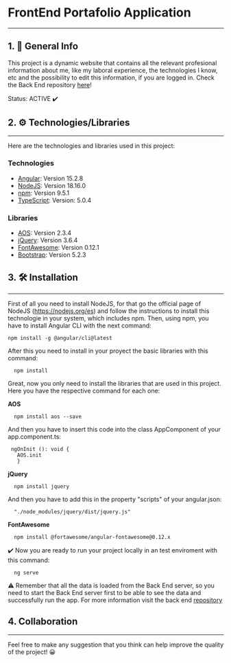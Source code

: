 # FrontEnd Portafolio Application
***
## 1. :notebook_with_decorative_cover: General Info
This project is a dynamic website that contains all the relevant profesional information about me, like my laboral experience, the technologies I know, etc and the possibility to edit this information, if you are logged in. Check the Back End repository [here](https://github.com/JulianMeneses1/Portafolio-BackEnd-AP)!

Status: ACTIVE :heavy_check_mark:

## 2. :gear: Technologies/Libraries
***
Here are the technologies and libraries used in this project:
### Technologies
* [Angular](https://angular.io/): Version 15.2.8
* [NodeJS](https://nodejs.org/es): Version 18.16.0
* [npm](https://www.npmjs.com/): Version 9.5.1
* [TypeScript](https://www.typescriptlang.org/): Version: 5.0.4
### Libraries
* [AOS](https://michalsnik.github.io/aos/): Version 2.3.4
* [jQuery](https://jquery.com/): Version 3.6.4
* [FontAwesome](https://fontawesome.com/): Version 0.12.1
* [Bootstrap](https://getbootstrap.com/): Version 5.2.3
## 3. :hammer_and_wrench: Installation
***
First of all you need to install NodeJS, for that go the official page of NodeJS (https://nodejs.org/es) and follow the instructions to install this technologie in your system, which includes npm. 
Then, using npm, you have to install Angular CLI with the next command:
  ```
  npm install -g @angular/cli@latest
  ```
After this you need to install in your proyect the basic libraries with this command:
```
  npm install
 ```

Great, now you only need to install the libraries that are used in this project. Here you have the respective command for each one:

**AOS** 
```
  npm install aos --save
  ```
 And then you have to insert this code into the class AppComponent of your app.component.ts:
 ```
  ngOnInit (): void {
    AOS.init
    }
  ```
**jQuery**
```
  npm install jquery
  ```
 And then you have to add this in the property "scripts" of your angular.json:  
```
  "./node_modules/jquery/dist/jquery.js" 
```
**FontAwesome**
```
  npm install @fortawesome/angular-fontawesome@0.12.x
```
:heavy_check_mark: Now you are ready to run your project locally in an test enviroment with this command:
```
  ng serve
```
:warning: Remember that all the data is loaded from the Back End server, so you need to start the Back End server first to be able to see the data and successfully run the app. For more information visit the back end [repository](https://github.com/JulianMeneses1/Portafolio-BackEnd-AP) 

## 4. Collaboration
***
Feel free to make any suggestion that you think can help improve the quality of the project! :grinning:



